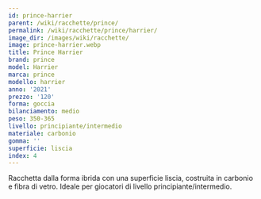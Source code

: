 ```yaml
---
id: prince-harrier
parent: /wiki/racchette/prince/
permalink: /wiki/racchette/prince/harrier/
image_dir: /images/wiki/racchette/
image: prince-harrier.webp
title: Prince Harrier
brand: prince
model: Harrier
marca: prince
modello: harrier
anno: '2021'
prezzo: '120'
forma: goccia
bilanciamento: medio
peso: 350-365
livello: principiante/intermedio
materiale: carbonio
gomma: ''
superficie: liscia
index: 4
---
```

Racchetta dalla forma ibrida con una superficie liscia, costruita in carbonio e fibra di vetro. Ideale per giocatori di livello principiante/intermedio.